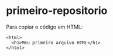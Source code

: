  # primeiro-repositorio


Para copiar o código em HTML:
```
<html>
  <h1>Meu primeiro arquivo HTML</h1>
</html>
```
